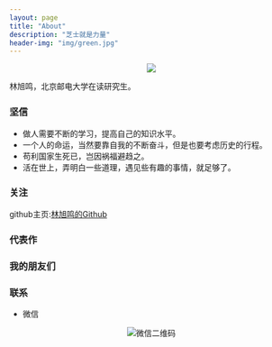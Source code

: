 ```yaml
---
layout: page
title: "About"
description: "芝士就是力量"
header-img: "img/green.jpg"
---
```



<center>
    <p><img src="http://odjt9j2ec.bkt.clouddn.com/skyhigh.ico" align="center"></p>
</center>

林旭鸣，北京邮电大学在读研究生。

### 坚信


- 做人需要不断的学习，提高自己的知识水平。
- 一个人的命运，当然要靠自我的不断奋斗，但是也要考虑历史的行程。
- 苟利国家生死已，岂因祸福避趋之。
- 活在世上，弄明白一些道理，遇见些有趣的事情，就足够了。


### 关注

github主页:[林旭鸣的Github](https://github.com/l11x0m7)

### 代表作

### 我的朋友们

### 联系

- 微信

<center>
    <p><img src="http://odjt9j2ec.bkt.clouddn.com/weixin.jpg" align="center" alt="微信二维码"></p>
</center>






